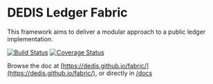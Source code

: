 # DEDIS Ledger Fabric

This framework aims to deliver a modular approach to a public ledger implementation.

[![Build Status](https://travis-ci.org/dedis/fabric.svg?branch=master)](https://travis-ci.org/dedis/fabric) [![Coverage Status](https://coveralls.io/repos/github/dedis/fabric/badge.svg?branch=master)](https://coveralls.io/github/dedis/fabric?branch=master)

Browse the doc at
[https://dedis.github.io/fabric/](https://dedis.github.io/fabric/), or
directly in [/docs](/docs)
